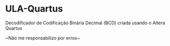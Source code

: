 # ULA-Quartus
Decodificador de Codificação Binária Decimal (BCD) criada usando o Altera Quartus

~Não me responsabilizo por erros~
